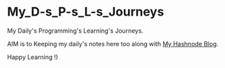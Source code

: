 # My_D-s_P-s_L-s_Journeys
My Daily's Programming's Learning's Journeys.

AIM is to Keeping my daily's notes here too along with [My Hashnode Blog](https://raghuu87.hashnode.dev/  "Raghuu''s Blog").

Happy Learning !) 
